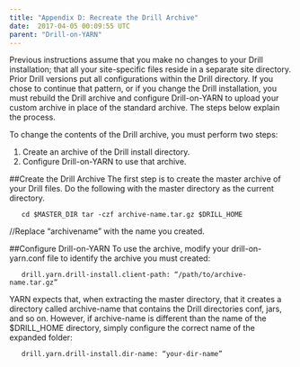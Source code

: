 ```yaml
---
title: "Appendix D: Recreate the Drill Archive"
date:  2017-04-05 00:09:55 UTC  
parent: "Drill-on-YARN"
---   
```


Previous instructions assume that you make no changes to your Drill installation; that all your site-specific files reside in a separate site directory. Prior Drill versions put all  configurations within the Drill directory. If you chose to continue that pattern, or if you change the Drill installation, you must rebuild the Drill archive and configure Drill-on-YARN
to upload your custom archive in place of the standard archive. The steps below explain the process.  

To change the contents of the Drill archive, you must perform two steps:  

1. Create an archive of the Drill install directory.  
2. Configure Drill-on-YARN to use that archive.   

##Create the Drill Archive
The first step is to create the master archive of your Drill files. Do the following with the master directory as the current directory.  

       cd $MASTER_DIR tar -czf archive-name.tar.gz $DRILL_HOME 

//Replace “archivename” with the name you created.

##Configure Drill-on-YARN
To use the archive,  modify your drill-on-yarn.conf file to identify the archive you must created:  

       drill.yarn.drill-install.client-path: “/path/to/archive-name.tar.gz”  

YARN expects that, when extracting the master directory, that it creates a directory called
archive-name that contains the Drill directories conf, jars, and so on. However, if archive-name is different than the name of the $DRILL_HOME directory, simply configure the correct name of the expanded folder:  

       drill.yarn.drill-install.dir-name: “your-dir-name”  

